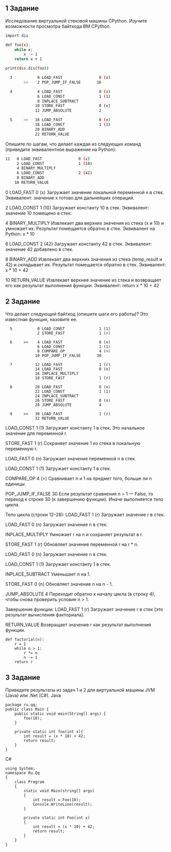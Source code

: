 ## 1 Задание
Исследование виртуальной стековой машины CPython.
Изучите возможности просмотра байткода ВМ CPython.

```bash
import dis

def foo(x):
    while x:
        x -= 1
    return x + 1

print(dis.dis(foo))
```

```bash
  3           0 LOAD_FAST                0 (x)
        >>    2 POP_JUMP_IF_FALSE       16

  4           4 LOAD_FAST                0 (x)
              6 LOAD_CONST               1 (1)
              8 INPLACE_SUBTRACT
             10 STORE_FAST               0 (x)
             12 JUMP_ABSOLUTE            2

  5     >>   16 LOAD_FAST                0 (x)
             18 LOAD_CONST               1 (1)
             20 BINARY_ADD
             22 RETURN_VALUE
```

Опишите по шагам, что делает каждая из следующих команд (приведите эквивалентное выражение на Python):

```bash
11   0 LOAD_FAST                0 (x)
     2 LOAD_CONST               1 (10)
     4 BINARY_MULTIPLY
     6 LOAD_CONST               2 (42)
     8 BINARY_ADD
    10 RETURN_VALUE
```
0 LOAD_FAST 0 (x)
  Загружает значение локальной переменной x в стек.
  Эквивалент: значение x готово для дальнейших операций.

2 LOAD_CONST 1 (10)
  Загружает константу 10 в стек.
  Эквивалент: значение 10 помещено в стек.

4 BINARY_MULTIPLY
  Извлекает два верхних значения из стека (x и 10) и умножает их. Результат помещается обратно в стек.
  Эквивалент на Python: x * 10

6  LOAD_CONST 2 (42)
  Загружает константу 42 в стек.
  Эквивалент: значение 42 добавлено в стек.

8  BINARY_ADD
  Извлекает два верхних значения из стека (temp_result и 42) и складывает их. Результат помещается обратно в стек.
  Эквивалент: x * 10 + 42

10  RETURN_VALUE
  Извлекает верхнее значение из стека и возвращает его как результат выполнения функции.
  Эквивалент: return x * 10 + 42

## 2 Задание
Что делает следующий байткод (опишите шаги его работы)? Это известная функция, назовите ее.
```
  5           0 LOAD_CONST               1 (1)
              2 STORE_FAST               1 (r)

  6     >>    4 LOAD_FAST                0 (n)
              6 LOAD_CONST               1 (1)
              8 COMPARE_OP               4 (>)
             10 POP_JUMP_IF_FALSE       30

  7          12 LOAD_FAST                1 (r)
             14 LOAD_FAST                0 (n)
             16 INPLACE_MULTIPLY
             18 STORE_FAST               1 (r)

  8          20 LOAD_FAST                0 (n)
             22 LOAD_CONST               1 (1)
             24 INPLACE_SUBTRACT
             26 STORE_FAST               0 (n)
             28 JUMP_ABSOLUTE            4

  9     >>   30 LOAD_FAST                1 (r)
             32 RETURN_VALUE
```

LOAD_CONST 1 (1) Загружает константу 1 в стек. Это начальное значение для переменной r.

STORE_FAST 1 (r) Сохраняет значение 1 из стека в локальную переменную r.

LOAD_FAST 0 (n) Загружает значение переменной n в стек.

LOAD_CONST 1 (1) Загружает константу 1 в стек.

COMPARE_OP 4 (>) Сравнивает n и 1 на предмет того, больше ли n единицы.

POP_JUMP_IF_FALSE 30 Если результат сравнения n > 1 — False, то переход к строке 30 (к завершению функции). Иначе выполняется тело цикла.

Тело цикла (строки 12–28): LOAD_FAST 1 (r) Загружает значение r в стек.

LOAD_FAST 0 (n) Загружает значение n в стек.

INPLACE_MULTIPLY Умножает r на n и сохраняет результат в r.

STORE_FAST 1 (r) Обновляет значение переменной r на r * n.

LOAD_FAST 0 (n) Загружает значение n в стек.

LOAD_CONST 1 (1) Загружает константу 1 в стек.

INPLACE_SUBTRACT Уменьшает n на 1.

STORE_FAST 0 (n) Обновляет значение n на n - 1.

JUMP_ABSOLUTE 4 Переходит обратно к началу цикла (в строку 4), чтобы снова проверить условие n > 1.

Завершение функции: LOAD_FAST 1 (r) Загружает значение r в стек (это результат вычисления факториала).

RETURN_VALUE Возвращает значение r как результат выполнения функции.

```
def factorial(n):
    r = 1
    while n > 1:
        r *= n
        n -= 1
    return r
```

## 3 Задание
Приведите результаты из задач 1 и 2 для виртуальной машины JVM (Java) или .Net (C#).
Java

```
package ru.qq;
public class Main {
    public static void main(String[] args) {
        foo(10);
    }

    private static int foo(int x){
        int result = (x * 10) + 42;
        return result;
    }
}
```

C#

```
using System;
namespace Ru.Qq
{
    class Program
    {
        static void Main(string[] args)
        {
            int result = Foo(10);
            Console.WriteLine(result);
        }

        private static int Foo(int x)
        {
            int result = (x * 10) + 42;
            return result;
        }
    }
}
```
